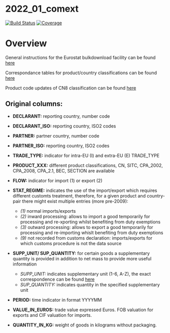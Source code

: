 # 2022_01_comext

[![Build Status](https://github.com/floforsthuber/2022_01_comext.jl/actions/workflows/CI.yml/badge.svg?branch=main)](https://github.com/floforsthuber/2022_01_comext.jl/actions/workflows/CI.yml?query=branch%3Amain)
[![Coverage](https://codecov.io/gh/floforsthuber/2022_01_comext.jl/branch/main/graph/badge.svg)](https://codecov.io/gh/floforsthuber/2022_01_comext.jl)

# Overview

General instructions for the Eurostat bulkdownload facility can be found [here](https://ec.europa.eu/eurostat/estat-navtree-portlet-prod/BulkDownloadListing?sort=1&file=comext%2FInstructions+on+how+to+use+the+bulkdownload+facility.pdf)

Correspondance tables for product/country classifications can be found [here](https://ec.europa.eu/eurostat/estat-navtree-portlet-prod/BulkDownloadListing?sort=1&dir=comext%2FCOMEXT_METADATA%2FCLASSIFICATIONS_AND_RELATIONS%2FENGLISH)

Product code updates of CN8 classification can be found [here](https://ec.europa.eu/eurostat/ramon/nomenclatures/index.cfm?TargetUrl=LST_CLS_DLD&StrNom=CN_2021&StrLanguageCode=EN&StrLayoutCode=HIERARCHIC)

## Original columns:

- **DECLARANT:** reporting country, number code
- **DECLARANT_ISO:** reporting country, ISO2 codes
- **PARTNER:** partner country, number code
- **PARTNER_ISO:** reporting country, ISO2 codes

- **TRADE_TYPE:** indicator for intra-EU (I) and extra-EU (E) TRADE_TYPE

- **PRODUCT_XXX:** different product classifications, CN, SITC, CPA_2002, CPA_2008, CPA_2.1, BEC, SECTION are available

- **FLOW:** indicator for import (1) or export (2)
- **STAT_REGIME:** indicates the use of the import/export which requires different customts treatment, therefore, for a given product and country-pair there might exist multiple entries (more pre-2009):
    - *(1)* normal imports/exports
    - *(2)* inward processing: allows to import a good temporarily for processing and re-xporting whilst benefiting from duty exemptions
    - *(3)* outward processing: allows to export a good temporarily for processing and re-importing whislt benefiting from duty exemptions
    - *(9)* not recorded from customs declaration: imports/exports for which customs procedure is not the data source

- **SUPP_UNIT/ SUP_QUANTITY:** for certain goods a supplementary quantity is provided in addition to net mass to provide more useful information
    - *SUPP_UNIT:* indicates supplementary unit (1-6, A-Z), the exact correspondence can be found [here](https://ec.europa.eu/eurostat/estat-navtree-portlet-prod/BulkDownloadListing?sort=1&file=comext%2FCOMEXT_METADATA%2FCLASSIFICATIONS_AND_RELATIONS%2FENGLISH%2FSU.txt)
    - *SUP_QUANTITY:* indicates quantity in the specified supplementary unit

- **PERIOD:** time indicator in format YYYYMM

- **VALUE_IN_EUROS:** trade value expressed Euros. FOB valuation for exports and CIF valuation for imports.
- **QUANTITY_IN_KG:** weight of goods in kilograms without packaging.

